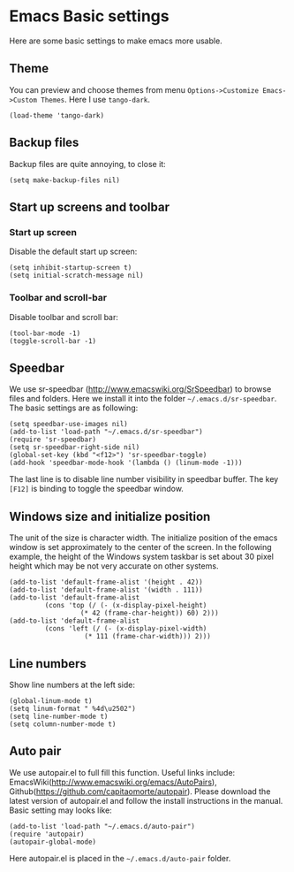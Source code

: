 Emacs Basic settings
=======================================================

Here are some basic settings to make emacs more usable.

Theme
---------------------

You can preview and choose themes from menu `Options->Customize Emacs->Custom Themes`. Here I use `tango-dark`.

	(load-theme 'tango-dark)

Backup files
---------------------

Backup files are quite annoying, to close it:

	(setq make-backup-files nil)

Start up screens and toolbar
------------------------------

### Start up screen

Disable the default start up screen:

	(setq inhibit-startup-screen t)
	(setq initial-scratch-message nil)

### Toolbar and scroll-bar

Disable toolbar and scroll bar:

	(tool-bar-mode -1)
	(toggle-scroll-bar -1)

Speedbar
-------------------------------

We use sr-speedbar (http://www.emacswiki.org/SrSpeedbar) to browse files and folders. Here we install it into the folder `~/.emacs.d/sr-speedbar`. The basic settings are as following:

	(setq speedbar-use-images nil)
	(add-to-list 'load-path "~/.emacs.d/sr-speedbar")
	(require 'sr-speedbar)
	(setq sr-speedbar-right-side nil)
	(global-set-key (kbd "<f12>") 'sr-speedbar-toggle)
	(add-hook 'speedbar-mode-hook '(lambda () (linum-mode -1)))

The last line is to disable line number visibility in speedbar buffer. The key `[F12]` is binding to toggle the speedbar window.

Windows size and initialize position
-------------------------------------

The unit of the size is character width. The initialize position of the emacs window is set approximately to the center of the screen. In the following example, the height of the Windows system taskbar is set about 30 pixel height which may be not very accurate on other systems.

	(add-to-list 'default-frame-alist '(height . 42))
	(add-to-list 'default-frame-alist '(width . 111))
	(add-to-list 'default-frame-alist
		     (cons 'top (/ (- (x-display-pixel-height)
				      (* 42 (frame-char-height)) 60) 2)))
	(add-to-list 'default-frame-alist
		     (cons 'left (/ (- (x-display-pixel-width)
				       (* 111 (frame-char-width))) 2))) 

Line numbers
---------------------------------------

Show line numbers at the left side:

	(global-linum-mode t)
	(setq linum-format " %4d\u2502")
	(setq line-number-mode t)
	(setq column-number-mode t)

Auto pair
--------------------------------------

We use autopair.el to full fill this function. Useful links include: EmacsWiki(http://www.emacswiki.org/emacs/AutoPairs), Github(https://github.com/capitaomorte/autopair). Please download the latest version of autopair.el and follow the install instructions in the manual. Basic setting may looks like:

	(add-to-list 'load-path "~/.emacs.d/auto-pair")
	(require 'autopair)
	(autopair-global-mode)

Here autopair.el is placed in the `~/.emacs.d/auto-pair` folder.


